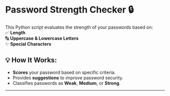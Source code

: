 #  **Password Strength Checker** 🔒

This Python script evaluates the strength of your passwords based on:  
✅ **Length**  
🔠 **Uppercase & Lowercase Letters**  
✨ **Special Characters**  

## 💡 **How It Works:**  
- **Scores** your password based on specific criteria.  
- Provides **suggestions** to improve password security.  
- Classifies passwords as **Weak**, **Medium**, or **Strong**.  
---
  


